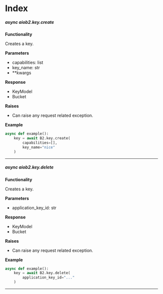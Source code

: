 # Index


##### async aiob2.key.create

**Functionality**

Creates a key.


**Parameters**

- capabilities: list
- key_name: str
- **kwargs

**Response**

- KeyModel
- Bucket

**Raises**

- Can raise any request related exception. 

**Example**

```python
async def example():
    key = await B2.key.create(
        capabilities=[],
        key_name="nice"
    )
```

___

##### async aiob2.key.delete

**Functionality**

Creates a key.


**Parameters**

- application_key_id: str

**Response**

- KeyModel
- Bucket

**Raises**

- Can raise any request related exception. 

**Example**

```python
async def example():
    key = await B2.key.delete(
        application_key_id="..."
    )
```

___